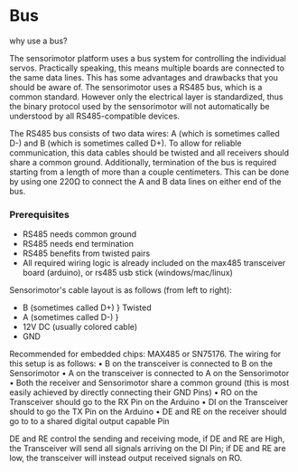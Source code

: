 # Bus

why use a bus?

The sensorimotor platform uses a bus system for controlling the individual servos. Practically speaking, this means multiple boards are connected to the same data lines.
This has some advantages and drawbacks that you should be aware of.
The sensorimotor uses a RS485 bus, which is a common standard. However only the electrical layer is standardized, thus the binary protocol used by the sensorimotor will not automatically be understood by all RS485-compatible devices.

The RS485 bus consists of two data wires: A (which is sometimes called D-) and B (which is sometimes called D+). To allow for reliable communication, this data cables should be twisted and all receivers should share a common ground. Additionally, termination of the bus is required starting from a length of more than a couple centimeters. This can be done by using one 220Ω to connect the A and B data lines on either end of the bus.

###  Prerequisites 

* RS485 needs common ground
* RS485 needs end termination
* RS485 benefits from twisted pairs
* All required wiring logic is already included on the max485 transceiver board (arduino), or rs485 usb stick (windows/mac/linux)

Sensorimotor's cable layout is as follows (from left to right):

* B (sometimes called D+)  } Twisted
* A (sometimes called D-)   }
* 12V DC (usually colored cable)
* GND

Recommended for embedded chips: MAX485 or SN75176.
The wiring for this setup is as follows:
• B on the transceiver is connected to B on the Sensorimotor
• A on the transceiver is connected to A on the Sensorimotor
• Both the receiver and Sensorimotor share a common ground (this is most easily achieved by directly connecting their GND Pins)
• RO on the Transceiver should go to the RX Pin on the Arduino
• DI on the Transceiver should to go the TX Pin on the Arduino
• DE and RE on the receiver should go to to a shared digital output capable Pin

DE and RE control the sending and receiving mode, if DE and RE are High, the Transceiver will send all signals arriving on the DI Pin; if DE and RE are low, the transceiver will instead output received signals on RO.
